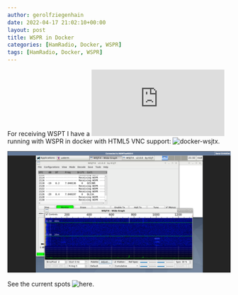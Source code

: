 ```yaml
---
author: gerolfziegenhain
date: 2022-04-17 21:02:10+00:00
layout: post
title: WSPR in Docker
categories: [HamRadio, Docker, WSPR]
tags: [HamRadio, Docker, WSPR]
---
```


For receiving WSPT I have a ![FiFi SDR](https://www.box73.de/product_info.php?products_id=3081) 
running with WSPR in docker with HTML5 VNC support: 
![docker-wsjtx](https://github.com/8cH9azbsFifZ/docker-wsjtx).

![Example: Running WSJTX in Docker with HTML5](screenshot.png)

See the current spots ![here](http://wsprnet.org/olddb?mode=html&band=all&limit=50&findcall=&findreporter=DG6FL&sort=date).